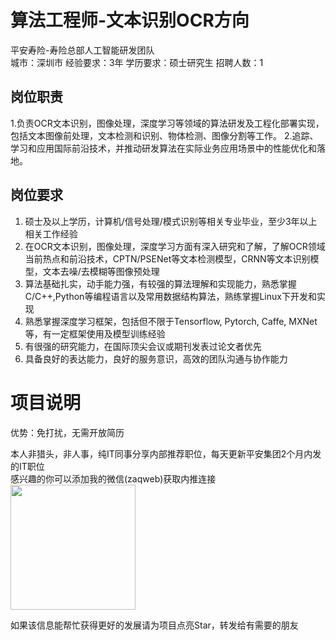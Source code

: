 # 算法工程师-文本识别OCR方向
平安寿险-寿险总部人工智能研发团队  
城市：深圳市 经验要求：3年 学历要求：硕士研究生  招聘人数：1

## 岗位职责
1.负责OCR文本识别，图像处理，深度学习等领域的算法研发及工程化部署实现，包括文本图像前处理，文本检测和识别、物体检测、图像分割等工作。
 2.追踪、学习和应用国际前沿技术，并推动研发算法在实际业务应用场景中的性能优化和落地。

## 岗位要求
1. 硕士及以上学历，计算机/信号处理/模式识别等相关专业毕业，至少3年以上相关工作经验
 2. 在OCR文本识别，图像处理，深度学习方面有深入研究和了解，了解OCR领域当前热点和前沿技术，CPTN/PSENet等文本检测模型，CRNN等文本识别模型，文本去噪/去模糊等图像预处理
 3. 算法基础扎实，动手能力强，有较强的算法理解和实现能力，熟悉掌握C/C++,Python等编程语言以及常用数据结构算法，熟练掌握Linux下开发和实现
 4. 熟悉掌握深度学习框架，包括但不限于Tensorflow, Pytorch, Caffe, MXNet等，有一定框架使用及模型训练经验
 5. 有很强的研究能力，在国际顶尖会议或期刊发表过论文者优先
 6. 具备良好的表达能力，良好的服务意识，高效的团队沟通与协作能力

# 项目说明

优势：免打扰，无需开放简历

本人非猎头，非人事，纯IT同事分享内部推荐职位，每天更新平安集团2个月内发的IT职位  
感兴趣的你可以添加我的微信(zaqweb)获取内推连接  
<img src="https://github.com/zaqweb/PA-IT-JOBS/blob/master/WechatICode.jpeg"  height="200" width="200">

如果该信息能帮忙获得更好的发展请为项目点亮Star，转发给有需要的朋友




